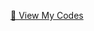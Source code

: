 <a href="https://professor-kk.github.io/professor-kk.github.io/codes.html" class="button">📜 View My Codes</a>
